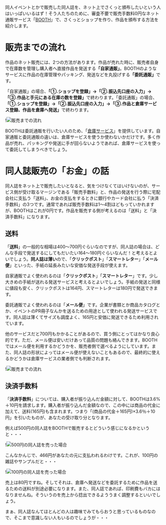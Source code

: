 同人イベントとかで販売した同人誌を、ネット上でさくっと頒布したいという人はいっぱいいるはず！そう人たちのために、審査不要で販売手数料0円なネット通販サービス「[BOOTH](https://booth.pm/start?utm_source=blog&utm_medium=banner&utm_campaign=boothmaniax)」で、さくっとショップを作り、作品を頒布する方法を紹介します。

# 販売までの流れ

作品のネット販売には、2つの方法があります。作品が売れた時に、販売者自身で在庫数を管理し購入者へ直接作品を発送する<strong>「自家通販」</strong>。BOOTHのようなサービスに作品の在庫管理やパッキング、発送などを丸投げする<strong>「委託通販」</strong>です。

「自家通販」の場合、<strong>「①.ショップを登録」→「②.振込先口座の入力」→「③.作品と手元にある在庫の数を登録」</strong>で終わります。「委託通販」の場合、<strong>「①.ショップを登録」→「②.振込先口座の入力」→「③.作品と倉庫サービス登録、作品を倉庫へ発送」</strong>で終わります。

!![販売までの流れ](151128_0002.jpg)

BOOTHは委託通販を行いたい人のため、「[倉庫サービス](https://booth.pm/warehouse_guide?utm_source=blog&utm_medium=banner&utm_campaign=boothmaniax)」を提供しています。自家通販と委託通販の違いは、倉庫サービスを使うか使わないかだけです。多く作品が売れ、パッキングや発送に手が回らないようであれば、倉庫サービスを使って委託してしまうべきでしょう。

# 同人誌販売の「お金」の話

同人誌をネット上で販売したいとなると、気をつけなくてはいけないのが、サービス側が受け取るマージンである「販売手数料」と、作品の発送を行う際に宅配会社に支払う「送料」、お金の支払をするときに銀行やカード会社に払う「決済手数料」の3つです。通常であれば販売手数料は1〜4割ほどもっていかれますが、BOOTHはこれが0円です。作品を販売する側が考えるのは「送料」と「決済手数料」になります。

## 送料

「<strong>送料</strong>」の一般的な相場は400〜700円ぐらいなのですが、同人誌の場合は、どんな手段で発送するにしてもだいたい164〜180円ぐらいなんだ！と考えるとよいでしょう。<strong>同人誌は薄い</strong>ので、「<strong>クリックポスト</strong>」「<strong>スマートレター</strong>」「<strong>メール便</strong>」といった、手紙の延長みたいな安価な発送手段が使えます。

自家通販でよく使われるのは「<strong>クリックポスト</strong>」「<strong>スマートレター</strong>」です。少し大きめの手紙が送れる発送サービスと考えるとよいでしょう。手紙の発送と同様に値段も安く、クリックポストは164円、スマートレターは180円で発送できます。

委託通販でよく使われるのは「<strong>メール便</strong>」です。企業が書類とか商品カタログとか、イベントのPR冊子なんかを送るための用途として使われる発送サービスです。同人誌は薄くてサイズも調度よく、165円と安価に発送できるため利用されています。

他のサービスだと700円もかかることがあるので、買う側にとってはかなり良心的です。ただ、メール便は安いだけあって品質の問題も絡んできます。BOOTHではメール便を利用するかどうかを、販売者側で選べるようにしています。また、同人誌の形状によってはメール便が使えないこともあるので、最終的に使えるかどうかは倉庫サービスの業者側でも判断されます。

!![販売までの流れ](151128_0003.jpg)

## 決済手数料

「<strong>決済手数料</strong>」については、購入者が振り込んだ金額に対して、BOOTHは3.6%＋10円を請求します。購入者が振り込んだ金額なので、この中には商品の代金に加えて、送料(165円)も含まれます。つまり「(商品の代金＋165円)×3.6％＋10円」を引いたものが、あなたの受け取り分となります。

例えば500円の同人誌をBOOTHで販売するとどういう感じになるかというと・・・

!![500円の同人誌を売った場合](151113_0001.jpg)

こんなかんじで、466円があなたの元に支払われるわけです。これが、100円の雑誌やサンプルだと・・・

!![100円の同人誌を売った場合](151113_0002.jpg)

売上は80円ですね。そしてそれは、倉庫へ発送などを委託するために作品を送るための送料が別途必要になります。また、同人誌であれば、印刷費もバカにはなりませんね。そういうのを売上から捻出できるよううまく調整するといいでしょう。

まぁ、同人誌なんてほとんどの人は趣味でみてもらおうと思っているものなので、そこまで意識しない人もいるのでしょうが・・・
